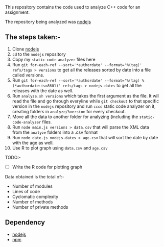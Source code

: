 This repository contains the code used to analyze C++ code for an assignment.

The repository being analyzed was [nodejs](https://github.com/joyent/node)

## The steps taken:-

1. Clone [nodejs](https://github.com/joyent/com/node)
2. `cd` to the `nodejs` repository
3. Copy my `static-code-analyzer` files here
4. Run `git for-each-ref --sort='*authordate' --format='%(tag)' refs/tags > versions` to get all the releases sorted by date into a file called versions.
5. Run `git for-each-ref --sort='*authordate' --format='%(tag) %(*authordate:iso8601)' refs/tags > nodejs-dates` to get all the releases with the date as well.
5. Run `analyze.sh versions` which takes the first argument as the file. It will read the file and go through everyline while `git checkout` to that specific version in the `nodejs` repository and run `cccc` static code analyzer on it, creating folders in `analyze/%version` for every checkout.
6. Move all the data to another folder for analyzing (including the `static-code-analyzer` files.
7. Run `node main.js versions > data.csv` that will parse the XML data from the `analyze` folders into a .csv format
8. Run `node date.js nodejs-dates > age.csv` that will sort the date by date with the age as well.
9. Use R to plot graph using `data.csv` and `age.csv`

TODO:-
- [ ] Write the R code for plotting graph

Data obtained is the total of:-

- Number of modules
- Lines of code
- Cyclomatic complexity
- Number of methods
- Number of private methods

## Dependency
- [nodejs](https://github.com/joyent/com/node)
- [npm](https://github.com/npm/npm)
